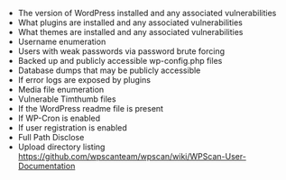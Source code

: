 - The version of WordPress installed and any associated vulnerabilities
- What plugins are installed and any associated vulnerabilities
- What themes are installed and any associated vulnerabilities
- Username enumeration
- Users with weak passwords via password brute forcing
- Backed up and publicly accessible wp-config.php files
- Database dumps that may be publicly accessible
- If error logs are exposed by plugins
- Media file enumeration
- Vulnerable Timthumb files
- If the WordPress readme file is present
- If WP-Cron is enabled
- If user registration is enabled
- Full Path Disclose
- Upload directory listing
https://github.com/wpscanteam/wpscan/wiki/WPScan-User-Documentation